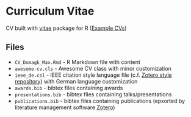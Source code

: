 # Curriculum Vitae

CV built with [vitae](https://cran.r-project.org/web/packages/vitae/index.html) package for R ([Example CVs](https://pkg.mitchelloharawild.com/vitae/#examples-of-using-vitae))

## Files

- `CV_Domagk_Max.Rmd` - R Markdown file with content
- `awesome-cv.cls` - Awesome CV class with minor customization
- `ieee_de.csl` - IEEE citation style language file (c.f. [Zotero style repository](https://www.zotero.org/styles)) with German language customization
- `awards.bib` - bibtex files containing awards
- `presentations.bib` - bibtex files containing talks/presentations
- `publications.bib` - bibtex files containing publications (epxorted by literature management software [Zotero](https://www.zotero.org/))
